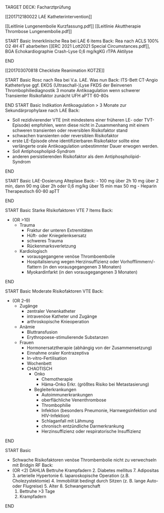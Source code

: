 TARGET DECK: Facharztprüfung

[[201712180022 LAE Katheterintervention]]

[[Leitlinie Lungenembolie Kurzfassung.pdf]]
[[Leitlinie Akuttherapie Thrombose Lungenembolie.pdf]]

START
Basic
Innerklinische Rea bei LAE 6 items
Back:
Rea nach ACLS
100% O2
4H 4T abarbeiten [[ERC 2021 Lott2021 Special Circumstances.pdf]], 
BGA
Echokardiographie
Crash-Lyse 0,6 mg/kgKG rTPA Aktilyse
<!--ID: 1647511642325-->
END

[[201703070818 Checkliste Reanimation KOTZE]]



START
Basic
Rosc nach Rea bei V.a. LAE. Was nun
Back:
ITS-Bett
CT-Angio
Katheterlyse ggf. EKOS (Ultraschall-)Lyse
FKDS der Beinvenen
Thrombophiliediagnostik
3 monate Antikoagulation wenn schwerer Transienter Risikofaktor zunächt UFH aPTT 60-80s
<!--ID: 1647361380693-->
END
START
Basic
Indikation Antikoagulation > 3 Monate zur Sekundärprophylaxe nach LAE
Back:
-  Soll  rezidivierender VTE (mit mindestens einer früheren LE- oder TVT-Episode) empfohlen, wenn diese nicht in Zusammenhang mit einem schweren transienten oder reversiblen Risikofaktor stand
-  schwachen transienten oder reversiblen Risikofaktor
-  erste LE-Episode ohne identifizierbaren Risikofaktor sollte eine verlängerte orale Antikoagulation unbestimmter Dauer erwogen werden.
-  Soll Antiphospholipid-Syndrom 
-  anderen persistierenden Risikofaktor als dem Antiphospholipid- Syndrom
<!--ID: 1647362751872-->
END

START
Basic
LAE-Dosierung Alteplase
Back:
		- 100 mg über 2h 10 mg über 2 min, dann 90 mg über 2h oder 0,6 mg/kg über 15 min max 50 mg
		- Heparin Therapeutisch 60-80 apTT
<!--ID: 1647360618094-->
END

START
Basic
Starke RIsikofaktoren VTE 7 Items
Back:
-  (OR >10)
	- Trauma
		- Fraktur der unteren Extremitäten
		- Hüft- oder Kniegelenksersatz
		- schweres Trauma
		- Rückenmarksverletzung
	- Kardiologisch
		- vorausgegangene venöse Thromboembolie
		- Hospitalisierung wegen Herzinsuffizienz oder Vorhofflimmern/-flattern (in den vorausgegangenen 3 Monaten)
		- Myokardinfarkt (in den vorausgegangenen 3 Monaten)
<!--ID: 1647521094505-->
END

START
Basic
Moderate Risikofaktoren VTE 
Back:
- (OR 2–9)
	- Zugänge
		- zentraler Venenkatheter
		- intravenöse Katheter und Zugänge
		- arthroskopische Knieoperation
	- Anämie
		- Bluttransfusion
		- Erythropoese-stimulierende Substanzen
	- Frauen
		- Hormonersatztherapie (abhängig von der Zusammensetzung)
		- Einnahme oraler Kontrazeptiva
		- In-vitro-Fertilisation
		- Wochenbett
		- CHAOTISCH
			- Onko
				- Chemotherapie
				- Häma-Onko Erkr. (größtes Risiko bei Metastasierung)
			- Begleiterkrankungen
				- Autoimmunerkrankungen
				- oberflächliche Venenthrombose
				- Thrombophilie
				- Infektion (besonders Pneumonie, Harnwegsinfektion und HIV-Infektion)
				- Schlaganfall mit Lähmung
				- chronisch entzündliche Darmerkrankung
				- Herzinsuffizienz oder respiratorische Insuffizienz
<!--ID: 1647521094511-->
END

START
Basic
- Schwache Risikofaktoren venöse Thrombembolie nicht zu verwechseln mit Bridgin RF
Back:
- (OR <2) DAHLIA Bettruhe Krampfadern
	2. Diabetes mellitus
	7. Adipositas
	3. arterielle Hypertonie
	6. laparoskopische Operation (z.B. Cholezystektomie)
	4. Immobilität bedingt durch Sitzen (z. B. lange Auto- oder Flugreise)
	5. Alter
	8. Schwangerschaft
	1. Bettruhe >3 Tage
	9. Krampfadern
<!--ID: 1647362979442-->
END